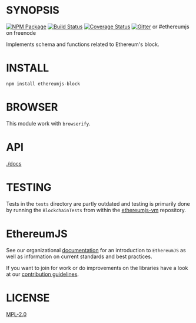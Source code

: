 # SYNOPSIS

[![NPM Package](https://img.shields.io/npm/v/ethereumjs-block.svg?style=flat-square)](https://www.npmjs.org/package/ethereumjs-block)
[![Build Status](https://img.shields.io/travis/ethereumjs/ethereumjs-block.svg?branch=master&style=flat-square)](https://travis-ci.org/ethereumjs/ethereumjs-block)
[![Coverage Status](https://img.shields.io/coveralls/ethereumjs/ethereumjs-block.svg?style=flat-square)](https://coveralls.io/r/ethereumjs/ethereumjs-block)
[![Gitter](https://img.shields.io/gitter/room/ethereum/ethereumjs-lib.svg?style=flat-square)]() or #ethereumjs on freenode

Implements schema and functions related to Ethereum's block.

# INSTALL

`npm install ethereumjs-block`

# BROWSER

This module work with `browserify`.

# API

[./docs](./docs/index.md)

# TESTING

Tests in the `tests` directory are partly outdated and testing is primarily done by running the `BlockchainTests` from within the [ethereumjs-vm](https://github.com/ethereumjs/ethereumjs-vm) repository.

# EthereumJS

See our organizational [documentation](https://ethereumjs.readthedocs.io) for an introduction to `EthereumJS` as well as information on current standards and best practices.

If you want to join for work or do improvements on the libraries have a look at our [contribution guidelines](https://ethereumjs.readthedocs.io/en/latest/contributing.html).

# LICENSE

[MPL-2.0](<https://tldrlegal.com/license/mozilla-public-license-2.0-(mpl-2)>)
